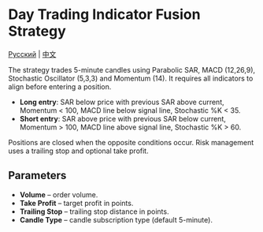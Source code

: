 # Day Trading Indicator Fusion Strategy
[Русский](README_ru.md) | [中文](README_cn.md)

The strategy trades 5-minute candles using Parabolic SAR, MACD (12,26,9), Stochastic Oscillator (5,3,3) and Momentum (14). It requires all indicators to align before entering a position.

- **Long entry**: SAR below price with previous SAR above current, Momentum < 100, MACD line below signal line, Stochastic %K < 35.
- **Short entry**: SAR above price with previous SAR below current, Momentum > 100, MACD line above signal line, Stochastic %K > 60.

Positions are closed when the opposite conditions occur. Risk management uses a trailing stop and optional take profit.

## Parameters
- **Volume** – order volume.
- **Take Profit** – target profit in points.
- **Trailing Stop** – trailing stop distance in points.
- **Candle Type** – candle subscription type (default 5-minute).
